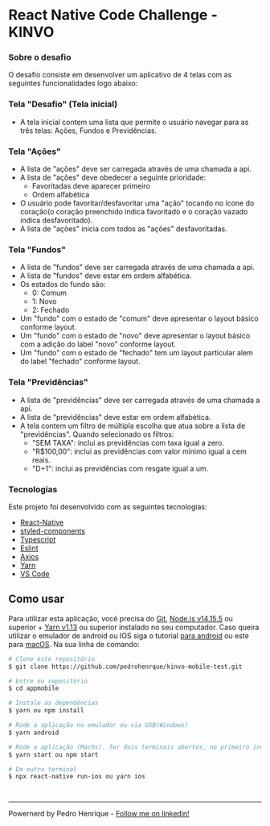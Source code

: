<h1 align="left">
<br>
 React Native Code Challenge - KINVO
</h1>

### Sobre o desafio

O desafio consiste em desenvolver um aplicativo de 4 telas com as seguintes funcionalidades logo abaixo:

### Tela "Desafio" (Tela inicial)

- A tela inicial contem uma lista que permite o usuário navegar para as três telas: Ações, Fundos e Previdências.

### Tela "Ações"

- A lista de "ações" deve ser carregada através de uma chamada a api.
- A lista de "ações" deve obedecer a seguinte prioridade:
  - Favoritadas deve aparecer primeiro
  - Ordem alfabética
- O usuário pode favoritar/desfavoritar uma "ação" tocando no ícone do coração(o coração preenchido indica favoritado e o coração vazado indica desfavoritado).
- A lista de "ações" inicia com todos as "ações" desfavoritadas.

### Tela "Fundos"

- A lista de "fundos" deve ser carregada através de uma chamada a api.
- A lista de "fundos" deve estar em ordem alfabética.
- Os estados do fundo são:
  - 0: Comum
  - 1: Novo
  - 2: Fechado
- Um "fundo" com o estado de "comum" deve apresentar o layout básico conforme layout.
- Um "fundo" com o estado de "novo" deve apresentar o layout básico com a adição do label "novo" conforme layout.
- Um "fundo" com o estado de "fechado" tem um layout particular alem do label "fechado" conforme layout.

### Tela "Previdências"

- A lista de "previdências" deve ser carregada através de uma chamada a api.
- A lista de "previdências" deve estar em ordem alfabética.
- A tela contem um filtro de múltipla escolha que atua sobre a lista de "previdências". Quando selecionado os filtros:
  - "SEM TAXA": inclui as previdências com taxa igual a zero.
  - "R$100,00": inclui as previdências com valor mínimo igual a cem reais.
  - "D+1": inclui as previdências com resgate igual a um.

### Tecnologias

Este projeto foi desenvolvido com as seguintes tecnologias:

- [React-Native]
- [styled-components][react-native]
- [Typescript][typescript]
- [Eslint][eslint]
- [Axios][axios]
- [Yarn]
- [VS Code][vc]

## Como usar

Para utilizar esta aplicação, você precisa do [Git](https://git-scm.com), [Node.js v14.15.5][nodejs] ou superior + [Yarn v1.13][yarn] ou superior instalado no seu computador. Caso queira utilizar o emulador de android ou IOS siga o tutorial [para android](https://react-native.rocketseat.dev/android/windows) ou este para [macOS](https://react-native.rocketseat.dev/android/macos). Na sua linha de comando:

```bash
# Clone este repositório
$ git clone https://github.com/pedrohenrque/kinvo-mobile-test.git

# Entre no repositório
$ cd appmobile

# Instale as dependências
$ yarn ou npm install

# Rode a aplicação no emulador ou via USB(Windows)
$ yarn android

# Rode a aplicação (MacOs). Ter dois terminais abertos, no primeiro insira
$ yarn start ou npm start

# Em outro terminal
$ npx react-native run-ios ou yarn ios




```

---

Powernerd by Pedro Henrique - [Follow me on linkedin!](https://www.linkedin.com/in/pedrohenrque/)

[nodejs]: https://nodejs.org/
[styled-components]: https://styled-components.com/
[reactjs]: https://pt-br.reactjs.org/
[typescript]: https://reactnative.dev/docs/typescript
[react-native]: https://reactnative.dev/
[axios]: https://github.com/axios/axios
[yarn]: https://yarnpkg.com/
[vc]: https://code.visualstudio.com/
[eslint]: https://eslint.org/
[vceditconfig]: https://marketplace.visualstudio.com/items?itemName=EditorConfig.EditorConfig
[vceslint]: https://marketplace.visualstudio.com/items?itemName=dbaeumer.vscode-eslint
